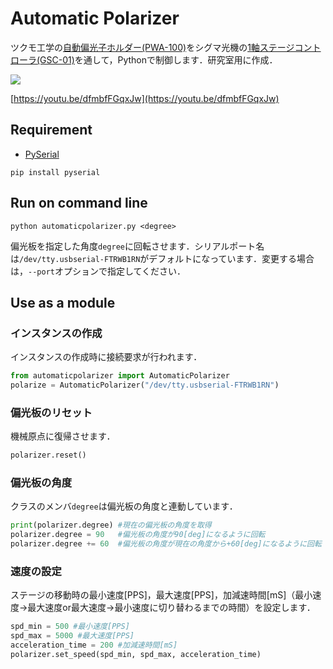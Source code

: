 # Automatic Polarizer

ツクモ工学の[自動偏光子ホルダー(PWA-100)](http://www.twin9.co.jp/product/holders-list/mirror-list-2-2/pwa-100/)をシグマ光機の[1軸ステージコントローラ(GSC-01)](https://www.global-optosigma.com/jp/Catalogs/pno/?from=page&pnoname=GSC-01&ccode=W9042&dcode=)を通して，Pythonで制御します．研究室用に作成．

[![](https://img.youtube.com/vi/dfmbfFGqxJw/0.jpg)](https://www.youtube.com/watch?v=dfmbfFGqxJw)

[https://youtu.be/dfmbfFGqxJw](https://youtu.be/dfmbfFGqxJw)

## Requirement
* [PySerial](https://github.com/pyserial/pyserial)
```
pip install pyserial
```

## Run on command line
```
python automaticpolarizer.py <degree>
```
偏光板を指定した角度`degree`に回転させます．シリアルポート名は`/dev/tty.usbserial-FTRWB1RN`がデフォルトになっています．変更する場合は，`--port`オプションで指定してください．

## Use as a module
### インスタンスの作成
インスタンスの作成時に接続要求が行われます．
```python
from automaticpolarizer import AutomaticPolarizer
polarize = AutomaticPolarizer("/dev/tty.usbserial-FTRWB1RN")
```

### 偏光板のリセット
機械原点に復帰させます．
```python
polarizer.reset()
```

### 偏光板の角度
クラスのメンバ`degree`は偏光板の角度と連動しています．
```python
print(polarizer.degree) #現在の偏光板の角度を取得
polarizer.degree = 90   #偏光板の角度が90[deg]になるように回転
polarizer.degree += 60  #偏光板の角度が現在の角度から+60[deg]になるように回転
```

### 速度の設定
ステージの移動時の最小速度[PPS]，最大速度[PPS]，加減速時間[mS]（最小速度→最大速度or最大速度→最小速度に切り替わるまでの時間）を設定します．
```python
spd_min = 500 #最小速度[PPS]
spd_max = 5000 #最大速度[PPS]
acceleration_time = 200 #加減速時間[mS]
polarizer.set_speed(spd_min, spd_max, acceleration_time)
```
